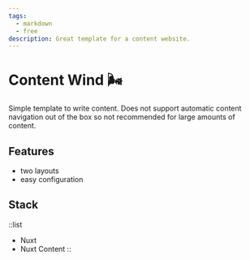 ```yaml
---
tags:
  - markdown
  - free
description: Great template for a content website.
---
```


# Content Wind 🌬️

Simple template to write content. Does not support automatic content navigation out of the box so not recommended for large amounts of content.

## Features

- two layouts
- easy configuration

## Stack

::list
- Nuxt
- Nuxt Content
::
